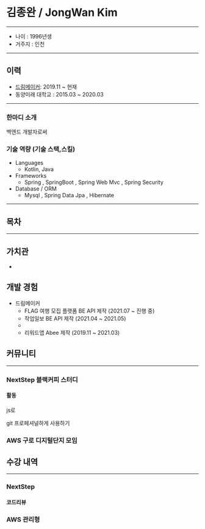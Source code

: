 # 김종완 / JongWan Kim

---

- 나이 : 1996년생
- 거주지 : 인천
---
## 이력
- [드림메이커](./dreamaker/README.md): 2019.11 ~ 현재
- 동양미래 대학교 : 2015.03 ~ 2020.03
---

### 한마디 소개

백엔드 개발자로써 


### 기술 역량 (기술 스택,스킬)
- Languages
  - Kotlin, Java
- Frameworks
  - Spring , SpringBoot , Spring Web Mvc , Spring Security
- Database / ORM
  - Mysql , Spring Data Jpa , Hibernate
  

---

## 목차

---

## 가치관

-

## 개발 경험

- 드림메이커
    - FLAG 여행 모집 플랫폼 BE API 제작 (2021.07 ~ 진행 중)
    - 작업일보 BE API 제작 (2021.04 ~ 2021.05)
    - 
    - 리워드앱 Abee 제작 (2019.11 ~ 2021.03)
    

## 커뮤니티

---

### NextStep 블랙커피 스터디
  
#### 활동

js로 

git 프로페셔널하게 사용하기


### AWS 구로 디지털단지 모임 
  


## 수강 내역

---

### NextStep

#### 코드리뷰

### AWS 관리형

#### 